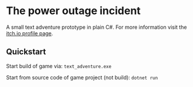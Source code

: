 # The power outage incident

A small text adventure prototype in plain C#. For more information visit the [itch.io profile page](https://waackph.itch.io/the-power-outage-incident).

## Quickstart

Start build of game via: `text_adventure.exe`

Start from source code of game project (not build): `dotnet run`
